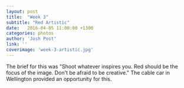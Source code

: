 ```yaml
---
layout: post
title:  "Week 3"
subtitle: "Red Artistic"
date:   2016-04-05 11:00:00 +1300
categories: photos
author: 'Josh Post'
link: ''
coverimage: 'week-3-artistic.jpg'
---
```


The brief for this was "Shoot whatever inspires you. Red should be the focus of the image. Don't be afraid to be creative." The cable car in Wellington provided an opportunity for this.
